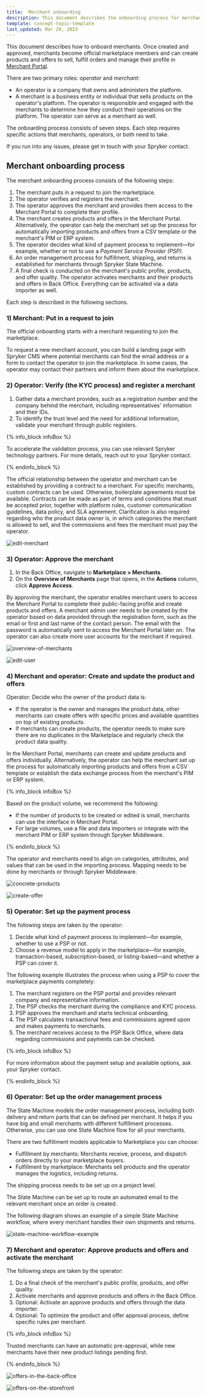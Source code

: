 ```yaml
---
title:  Merchant onboarding
description: This document describes the onboarding process for merchants and gives step-by-step instructions for marketplace operators.
template: concept-topic-template
last_updated: Mar 29, 2023
---
```


This document describes how to onboard merchants.
Once created and approved, merchants become official marketplace members and can create products and offers to sell, fulfill orders and manage their profile in [Merchant Portal](/docs/marketplace/user/intro-to-spryker-marketplace/merchant-portal.html).

There are two primary roles: *operator* and *merchant*:
* An operator is a company that owns and administers the platform.
* A merchant is a business entity or individual that sells products on the operator's platform. The operator is responsible and engaged with the merchants to determine how they conduct their operations on the platform. The operator can serve as a merchant as well.

The onboarding process consists of seven steps. Each step requires specific actions that merchants, operators, or both need to take. 

If you run into any issues, please get in touch with your Spryker contact.

## Merchant onboarding process

The merchant onboarding process consists of the following steps:

1. The merchant puts in a request to join the marketplace.
2. The operator verifies and registers the merchant.
3. The operator approves the merchant and provides them access to the Merchant Portal to complete their profile.
4. The merchant creates products and offers in the Merchant Portal. Alternatively, the operator can help the merchant set up the process for automatically importing products and offers from a CSV template or the merchant's PIM or ERP system.
5. The operator decides what kind of payment process to implement—for example, whether or not to use a *Payment Service Provider (PSP)*.
6. An order management process for fulfillment, shipping, and returns is established for merchants through Spryker State Machine.
7. A final check is conducted on the merchant's public profile, products, and offer quality. The operator activates merchants and their products and offers in Back Office. Everything can be activated via a data importer as well.

Each step is described in the following sections.

### 1) Merchant: Put in a request to join

The official onboarding starts with a merchant requesting to join the marketplace. 

To request a new merchant account, you can build a landing page with Spryker CMS where potential merchants can find the email address or a form to contact the operator to join the marketplace. In some cases, the operator may contact their partners and inform them about the marketplace.

### 2) Operator: Verify (the KYC process) and register a merchant

1. Gather data a merchant provides, such as a registration number and the company behind the merchant, including representatives' information and their IDs.
2. To identify the trust level and the need for additional information, validate your merchant through public registers. 

{% info_block infoBox %}

To accelerate the validation process, you can use relevant Spryker technology partners. For more details, reach out to your Spryker contact.

{% endinfo_block %}

The official relationship between the operator and merchant can be established by providing a contract to a merchant. For specific merchants, custom contracts can be used. Otherwise, boilerplate agreements must be available. Contracts can be made as part of terms and conditions that must be accepted prior, together with platform rules, customer communication guidelines, data policy, and SLA agreement. Clarification is also required regarding who the product data owner is, in which categories the merchant is allowed to sell, and the commissions and fees the merchant must pay the operator.

![edit-merchant](https://spryker.s3.eu-central-1.amazonaws.com/docs/marketplace/user/intro-to-spryker-marketplace/merchant-onboarding/step-2-edit-merchant.png)

### 3) Operator: Approve the merchant

1. In the Back Office, navigate to **Marketplace&nbsp;<span aria-label="and then">></span> Merchants**.
2. On the **Overview of Merchants** page that opens, in the **Actions** column, click **Approve Access**. 

By approving the merchant, the operator enables merchant users to access the Merchant Portal to complete their public-facing profile and create products and offers. 
A merchant admin user needs to be created by the operator based on data provided through the registration form, such as the email or first and last name of the contact person. 
The email with the password is automatically sent to access the Merchant Portal later on. The operator can also create more user accounts for the merchant if required.

![overview-of-merchants](https://spryker.s3.eu-central-1.amazonaws.com/docs/marketplace/user/intro-to-spryker-marketplace/merchant-onboarding/step-3-overview-of-merchants.png)

![edit-user](https://spryker.s3.eu-central-1.amazonaws.com/docs/marketplace/user/intro-to-spryker-marketplace/merchant-onboarding/step-3-edit-user.png)

### 4) Merchant and operator: Create and update the product and offers

Operator: Decide who the owner of the product data is:
* If the operator is the owner and manages the product data, other merchants can create offers with specific prices and available quantities on top of existing products.
* If merchants can create products, the operator needs to make sure there are no duplicates in the Marketplace and regularly check the product data quality.

In the Merchant Portal, merchants can create and update products and offers individually. Alternatively, the operator can help the merchant set up the process for automatically importing products and offers from a CSV template or establish the data exchange process from the merchant's PIM or ERP system.

{% info_block infoBox %}

Based on the product volume, we recommend the following:
- If the number of products to be created or edited is small, merchants can use the interface in Merchant Portal.
- For large volumes, use a file and data importers or integrate with the merchant PIM or ERP system through Spryker Middleware.

{% endinfo_block %}

The operator and merchants need to align on categories, attributes, and values that can be used in the importing process. Mapping needs to be done by merchants or through Spryker Middleware.

![concrete-products](https://spryker.s3.eu-central-1.amazonaws.com/docs/marketplace/user/intro-to-spryker-marketplace/merchant-onboarding/step-4-concrete-products.png)

![create-offer](https://spryker.s3.eu-central-1.amazonaws.com/docs/marketplace/user/intro-to-spryker-marketplace/merchant-onboarding/step-4-create-offer.png)


### 5) Operator: Set up the payment process

The following steps are taken by the operator:
1. Decide what kind of payment process to implement—for example, whether to use a PSP or not. 
2. Choose a revenue model to apply in the marketplace—for example, transaction-based, subscription-based, or listing-based—and whether a PSP can cover it.

The following example illustrates the process when using a PSP to cover the marketplace payments completely:
1. The merchant registers on the PSP portal and provides relevant company and representative information.
2. The PSP checks the merchant during the compliance and KYC process.
3. PSP approves the merchant and starts technical onboarding.
4. The PSP calculates transactional fees and commissions agreed upon and makes payments to merchants.
5. The merchant receives access to the PSP Back Office, where data regarding commissions and payments can be checked.

{% info_block infoBox %}

For more information about the payment setup and available options, ask your Spryker contact.

{% endinfo_block %}

### 6) Operator: Set up the order management process

The State Machine models the order management process, including both delivery and return parts that can be defined per merchant. It helps if you have big and small merchants with different fulfillment processes. Otherwise, you can use one State Machine flow for all your merchants.


There are two fulfillment models applicable to Marketplace you can choose:
* Fulfillment by merchants: Merchants receive, process, and dispatch orders directly to your marketplace buyers.
* Fulfillment by marketplace: Merchants sell products and the operator manages the logistics, including returns.

The shipping process needs to be set up on a project level.

The State Machine can be set up to route an automated email to the relevant merchant once an order is created.

The following diagram shows an example of a simple State Machine workflow, where every merchant handles their own shipments and returns.

![state-machine-workflow-example](https://spryker.s3.eu-central-1.amazonaws.com/docs/marketplace/user/intro-to-spryker-marketplace/merchant-onboarding/step-6-state-machine-workflow-example.png)

### 7) Merchant and operator: Approve products and offers and activate the merchant

The following steps are taken by the operator:

1. Do a final check of the merchant's public profile, products, and offer quality. 
2. Activate merchants and approve products and offers in the Back Office. 
3. Optional: Activate an approve products and offers through the data importer.
4. Optional: To optimize the product and offer approval process, define specific rules per merchant. 

{% info_block infoBox %}

Trusted merchants can have an automatic pre-approval, while new merchants have their new product listings pending first.

{% endinfo_block %}

![offers-in-the-back-office](https://spryker.s3.eu-central-1.amazonaws.com/docs/marketplace/user/intro-to-spryker-marketplace/merchant-onboarding/step-7-offers-in-the-back-office.png)

![offers-on-the-storefront](https://spryker.s3.eu-central-1.amazonaws.com/docs/marketplace/user/intro-to-spryker-marketplace/merchant-onboarding/step-7-offers-on-storefront.png)



